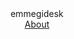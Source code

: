 <head>
<meta charset="utf-8">
<meta http-equiv="X-UA-Compatible" content="IE=edge">
<meta name="viewport" content="width=device-width, initial-scale=1">
<script src="https://code.getmdl.io/1.3.0/material.min.js"></script>
<link rel="stylesheet" href="https://code.getmdl.io/1.3.0/material.teal-red.min.css">
<!-- Material Design icons+fonts -->
<link rel="stylesheet" href="https://fonts.googleapis.com/icon?family=Material+Icons">
<link rel="stylesheet" href="https://fonts.googleapis.com/css?family=Roboto:regular,bold,italic,thin,light,bolditalic,black,medium&amp;lang=en">
<link rel="stylesheet" href="style.css" />
</head>

<div class="mdl-layout mdl-js-layout mdl-layout--fixed-header">
  <header class="demo-header mdl-layout__header mdl-layout__header--scroll">
    <div class="mdl-layout__header-row">
      <!-- Title -->
      <span class="mdl-layout-title">emmegidesk</span>
      <!-- Add spacer, to align navigation to the right -->
      <div class="mdl-layout-spacer"></div>
      <!-- Navigation. We hide it in small screens. -->
      <nav class="mdl-navigation mdl-layout--large-screen-only">
        <a class="mdl-navigation__link" href="">About</a>
      </nav>
    </div>
  </header>
<body>
</body>


